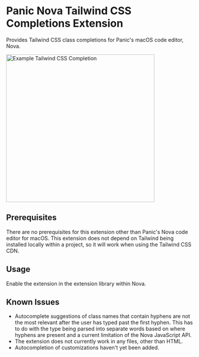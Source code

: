 # Panic Nova Tailwind CSS Completions Extension

Provides Tailwind CSS class completions for Panic's macOS code editor, Nova.

<img src="https://user-images.githubusercontent.com/48892071/95214713-2de38c00-07be-11eb-86b2-cdd2a404600c.jpeg" width="400" alt="Example Tailwind CSS Completion">

## Prerequisites

There are no prerequisites for this extension other than Panic's Nova code editor for macOS. This extension does not depend on Tailwind being installed locally within a project, so it will work when using the Tailwind CSS CDN.

## Usage

Enable the extension in the extension library within Nova.

## Known Issues

* Autocomplete suggestions of class names that contain hyphens are not the most relevant after the user has typed past the first hyphen. This has to do with the type being parsed into separate words based on where hyphens are present and a current limitation of the Nova JavaScript API.
* The extension does not currently work in any files, other than HTML.
* Autocompletion of customizations haven't yet been added.

